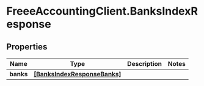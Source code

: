 # FreeeAccountingClient.BanksIndexResponse

## Properties
Name | Type | Description | Notes
------------ | ------------- | ------------- | -------------
**banks** | [**[BanksIndexResponseBanks]**](BanksIndexResponseBanks.md) |  | 


